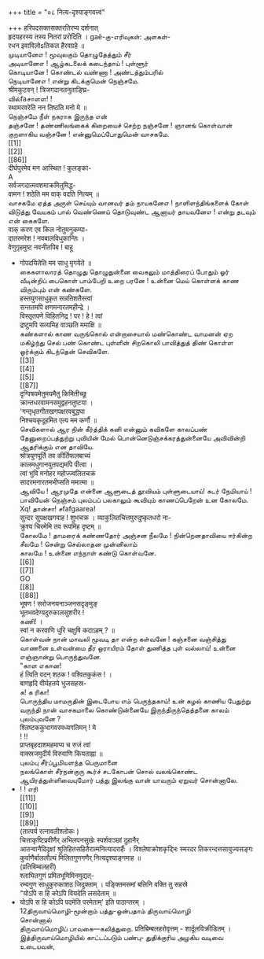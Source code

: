 +++
title = "०८ नित्य-दृश्याङ्गवत्त्वं"

+++
हरिपदसक्तसक्तरतिरप्य दर्शनात्   
हृदयहरस्य तस्य नितरां प्ररोदिति । gaē-கு-எரிவுகள்: அளகள்-   
रधन इवाविलोsतिकल हैरवग्रहे ॥   
முடியானேஎ ! மூவுலகும் தொழுதேத்தும் சீர்   
அடியானேஎ ! ஆழ்கடலைக் கடைந்தாய் ! புள்ளூர்   
கொடியானே ! கொண்டல் வண்ணா ! அண்டத்தும்பரில்   
நெடியானேஎ ! என்று கிடக்குமென் நெஞ்சமே.   
श्रीमकुटवन् ! त्रिजगदानतनुताङ्घ्रि-   
வில்faசாளள! !   
स्थामरवरेति नन तिष्ठति मनो मे ॥   
நெஞ்சமே நீள் நகராக இருந்த என்   
தஞ்சனே ! தண்ணிலங்கைக் கிறையைச் செற்ற நஞ்சனே ! ஞானங் கொள்வான் குறளாகிய வஞ்சனே ! என்னுமெப்போதுமென் வாசகமே.   
[[1]]  
[[2]]  
[[86]]  
दीर्घपुरमेव मन आस्थित ! कुलङ्का-   
A   
सर्वजगदात्मवशमाक्रमितुमिद्ध-   
वामन ! शठेति मम वाक् वदति नित्यम् ॥   
வாசகமே ஏத்த அருள் செய்யும் வானவர் தம் நாயகனேஎ ! நாளிளந்திங்களைக் கோள் விடுத்து வேயகம் பால் வெண்ணெய் தொடுவுண்ட ஆனாயர் தாயவனேஎ ! என்று தடவும் என் கைகளே.   
वाक् करण एव किल नोतुमनुकम्पा-   
दातरमरेश ! नवबालविधुकान्तिः ।   
वेणुगृहमुष्ट नवनीतपिब ! बाहू   
* गोपदयितेति मम साधु मृगयेते ॥   
கைகளாலாரத் தொழுது தொழுதுன்னை வைகலும் மாத்திரைப் போதும் ஓர் வீடின்றிப் பைகொள் பாம்பேறி உறை பரனே ! உன்னை மெய் கொள்ளக் காண விரும்பும் என் கண்களே.   
हस्तयुगसाधुकृत सन्नतिशतैस्त्वां   
सन्ततमपि क्षणमनारतमहीन्द्रे ।   
विस्तृतपणे विहितनिद्र ! पर ! हे ! त्वां   
द्रष्टुमपि सत्यमिह वाञ्छति ममाक्षि ॥   
கண்களால் காண வருங்கொல் என்றாசையால் மண்கொண்ட வாமனன் ஏற மகிழ்ந்து செல் பண் கொண்ட புள்ளின் சிறகொலி பாவித்துத் திண் கொள்ள ஓர்க்கும் கிடந்தென் செவிகளே.   
[[3]]  
[[4]]  
[[5]]  
[[87]]  
दृग्विषयमेतुमयमैतु किमितीच्छू   
क्रान्तधरवामनसमुद्वहनतुष्टया ।   
'गन्तृधृतगीतखगपक्षरवबुद्धघा   
निश्चयकृदूहमित एत्य मम कर्णौ ॥   
செவிகளால் ஆர நின் கீர்த்திக் கனி என்னும் கவிகளே காலப்பண் தேனுறைப்பத்துற்று புவியின் மேல் பொன்னெடுஞ்சக்கரத்துன்னையே அவிவின்றி ஆதரிக்கும் என தாவியே.   
श्रोत्रयुगपूर्ति तव कीर्तिफलबाच्यं   
कालमधुगानयुतपद्यमपि पीत्वा ।   
त्वां भुवि मनोहर महोज्ज्वलितचक्रं   
सादरमनारतमभीप्सति ममात्मा ॥   
ஆவியே ! ஆரமுதே என்னை ஆளுடைத் தூவியம் புள்ளுடையாய்! சுடர் நேமியாய் ! பாவியேன் நெஞ்சம் புலம்பப் பலகாலும் கூவியும் காணப்பெறேன் உன கோலமே.   
Xq! தான்சா! சfafgaarea!   
सुन्दर सुपक्षखगवाह ! शुभचक्र । व्याकुलितचित्तमुरुदुष्कृतधरो ना-   
क्रुश्य चिरमेमि तव रूपमिह दृष्टम् ॥   
கோலமே ! தாமரைக் கண்ணதோர் அஞ்சன நீலமே ! நின்றெனதாவியை ஈர்கின்ற சீலமே ! சென்று செல்லாதன முன்னிலாம்   
காலமே ! உன்னை எந்நாள் கண்டு கொள்வனே.   
[[6]]  
[[7]]  
GO   
[[8]]  
[[88]]  
भूषण ! सरोजनयनाञ्जनसदृङ्मुङ्   
भूतभवदेण्यदुरुकालसुशरीर !   
கணி! ।   
स्वां न करवाणि धुरि चक्षुषि कदाऽहम् ? ॥   
கொள்வன் நான் மாவலி மூவடி தா என்ற கள்வனே ! கஞ்சனை வஞ்சித்து வாணனை உள்வன்மை தீர ஒராயிரம் தோள் துணித்த புள் வல்லாய்! உன்னை எஞ்ஞான்று பொருந்துவனே.   
"காள எகஈன!   
हं त्विति वदन् शठक ! वश्वितकुकंस ! ।   
बाणहृदि वीर्यहतये भुजसहस्र-   
க! க ரிகா!   
பொருந்திய மாமருதின் இடைபோய எம் பெருந்தகாய்! உன் கழல் காணிய பேதுற்று வருந்தி நான் வாசகமாலை கொண்டுன்னையே இருந்திருந்தெத்தனை காலம் புலம்புவனே ?   
श्लिष्टककुभागवरमध्यगतिमन् ! मे   
! !!   
प्राप्तबृहदाशमहमाप्य च रुजं त्वां   
वाक्स्रजमुदीर्य विरुवाणि कियताह्ना ॥   
புலம்பு சீர்ப்பூமியளந்த பெருமானை   
நலங்கொள் சீர்நன்குரு கூர்ச் சடகோபன் சொல் வலங்கொண்ட ஆயிரத்துள்ளிவையுமோர் பத்து இலங்கு வான் யாவரும் ஏறுவர் சொன்னாலே.   
* ! ! எரி   
[[11]]  
[[10]]  
[[9]]  
[[89]]  
(तात्पर्य रत्नावलीश्लोकः )   
चित्ताकृष्टिप्रवीणैर् अभिलपनसुखेः स्पर्शवाञ्छां दुहानैर्   
आतन्वानैदिदृक्षां श्रुतिहितसहितैरात्मनित्यादरार्हैः । विश्लेषाक्रोशकृद्भिः स्मरदर तिकरन्दत्तसायुज्यसङ्गः   
कुर्वाणैर्बाललौल्यं मिलितगुणगणैर् नित्यदृश्याङ्गमाह ॥   
(प्रतिबिम्बलहरी)   
श्लाघितगुणं प्रमितभूमिमिनमुद्यत्-   
रम्यगुण साधुकुरुकाशठ जिदुक्ताम् । पङ्क्तिमसमां बलिनि वक्ति तु सहस्रे   
"योऽपि स हि कोऽपि वियदेति लसदेताम् ॥   
* योऽपि स हि कोऽपि पदमेति परमेताम्' इति पाठान्तरम् ।   
12திருவாய்மொழி-மூன்றாம் பத்து-ஒன்பதாம் திருவாய்மொழி   
சொன்னால்   
திருவாய்மொழிப் பாவகை—கலித்துறை. प्रतिबिम्बलहरोवृत्तम् - शार्दूलविक्रीडितम् ।   
இத்திருவாய்மொழியில் காட்டப்படும் பண்பு- துதிக்குரிய அழகிய வடிவை   
உடையவன்,   

